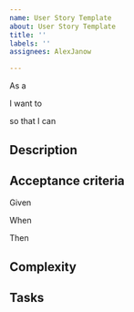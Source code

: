 ```yaml
---
name: User Story Template
about: User Story Template
title: ''
labels: ''
assignees: AlexJanow

---
```


As a <type of user>

I want to <perform some task>

so that I can <achieve some goal>

## Description

## Acceptance criteria

Given <some context>

When <some action is carried out>

Then <a set of observable outcomes should occur>

## Complexity


## Tasks
